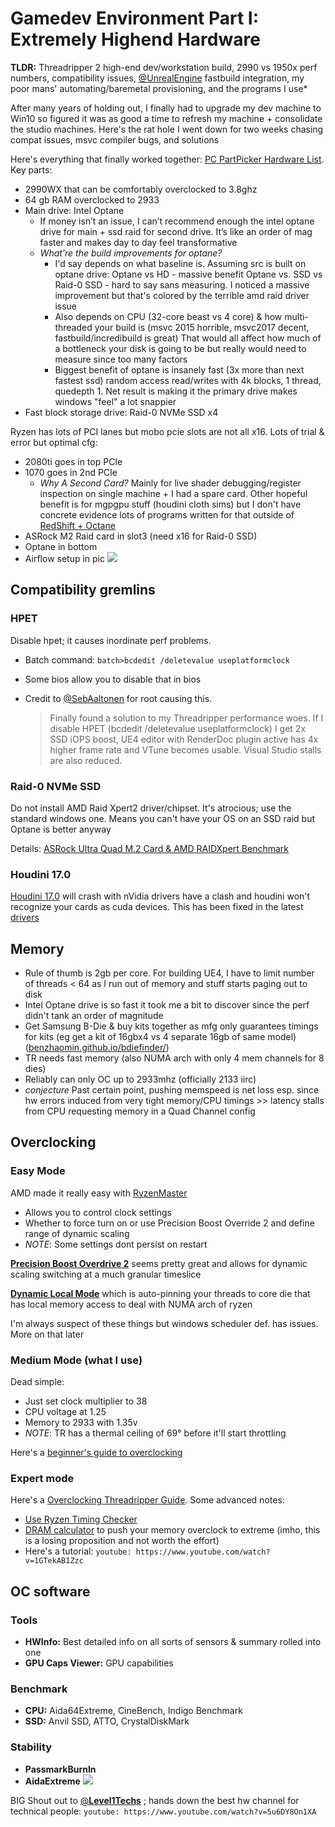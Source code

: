 # Gamedev Environment Part I: Extremely Highend Hardware

**TLDR:** Threadripper 2 high-end dev/workstation build, 2990 vs 1950x perf numbers, compatibility issues, [@UnrealEngine](https://twitter.com/UnrealEngine) fastbuild integration, my poor mans' automating/baremetal provisioning, and the programs I use\*

After many years of holding out, I finally had to upgrade my dev machine to Win10 so figured it was as good a time to refresh my machine + consolidate the studio machines. Here's the rat hole I went down for two weeks chasing compat issues, msvc compiler bugs, and solutions

Here's everything that finally worked together: [PC PartPicker Hardware List](https://pcpartpicker.com/user/123janus123/saved/ZwJD23). Key parts:

- 2990WX that can be comfortably overclocked to 3.8ghz
- 64 gb RAM overclocked to 2933
- Main drive: Intel Optane
  - If money isn’t an issue, I can’t recommend enough the intel optane drive for main + ssd raid for second drive. It’s like an order of mag faster and makes day to day feel transformative
  - *What're the build improvements for optane?*
    - I'd say depends on what baseline is. Assuming src is built on optane drive: Optane vs HD - massive benefit Optane vs. SSD vs Raid-0 SSD - hard to say sans measuring. I noticed a massive improvement but that's colored by the terrible amd raid driver issue
    - Also depends on CPU (32-core beast vs 4 core) & how multi-threaded your build is (msvc 2015 horrible, msvc2017 decent, fastbuild/incredibuild is great) That would all affect how much of a bottleneck your disk is going to be but really would need to measure since too many factors
    - Biggest benefit of optane is insanely fast (3x more than next fastest ssd) random access read/writes with 4k blocks, 1 thread, quedepth 1. Net result is making it the primary drive makes windows "feel" a lot snappier
- Fast block storage drive: Raid-0 NVMe SSD x4

Ryzen has lots of PCI lanes but mobo pcie slots are not all x16. Lots of trial & error but optimal cfg:

- 2080ti goes in top PCIe
- 1070 goes in 2nd PCIe
  - *Why A Second Card?* Mainly for live shader debugging/register inspection on single machine + I had a spare card. Other hopeful benefit is for mgpgpu stuff (houdini cloth sims) but I don't have concrete evidence lots of programs written for that outside of [RedShift + Octane](https://www.pugetsystems.com/labs/articles/GeForce-RTX-2080-Multi-GPU-Scaling-in-OctaneRender-and-Redshift-1258/)
- ASRock M2 Raid card in slot3 (need x16 for Raid-0 SSD)
- Optane in bottom
- Airflow setup in pic
  ![](https://pbs.twimg.com/media/DuVGeo3UwAAAspV.jpg)

## Compatibility gremlins

### HPET

Disable hpet; it causes inordinate perf problems.

- Batch command: `batch>bcdedit /deletevalue useplatformclock`

- Some bios allow you to disable that in bios

- Credit to [@SebAaltonen](https://twitter.com/SebAaltonen/status/1001045044567126018) for root causing this.
  > Finally found a solution to my Threadripper performance woes. If I disable HPET (bcdedit /deletevalue useplatformclock) I get 2x SSD iOPS boost, UE4 editor with RenderDoc plugin active has 4x higher frame rate and VTune becomes usable. Visual Studio stalls are also reduced.

### Raid-0 NVMe SSD

Do not install AMD Raid Xpert2 driver/chipset. It's atrocious; use the standard windows one. Means you can't have your OS on an SSD raid but Optane is better anyway

Details: [ASRock Ultra Quad M.2 Card & AMD RAIDXpert Benchmark](https://www.tweaktown.com/reviews/8542/asrock-ultra-quad-2-card-16-lane-aic-review/index10.html)

### Houdini 17.0

[Houdini 17.0](https://threadreaderapp.com/hashtag/Houdini) will crash with nVidia drivers have a clash and houdini won't recognize your cards as cuda devices. This has been fixed in the latest [drivers](https://www.sidefx.com/forum/topic/59264/)

## Memory

- Rule of thumb is 2gb per core. For building UE4, I have to limit number of threads &lt; 64 as I run out of memory and stuff starts paging out to disk
- Intel Optane drive is so fast it took me a bit to discover since the perf didn't tank an order of magnitude
- Get Samsung B-Die & buy kits together as mfg only guarantees timings for kits (eg get a kit of 16gbx4 vs 4 separate 16gb of same model) ([benzhaomin.github.io/bdiefinder/](https://benzhaomin.github.io/bdiefinder/))
- TR needs fast memory (also NUMA arch with only 4 mem channels for 8 dies)
- Reliably can only OC up to 2933mhz (officially 2133 iirc)
- *conjecture* Past certain point, pushing memspeed is net loss esp. since hw errors induced from very tight memory/CPU timings >> latency stalls from CPU requesting memory in a Quad Channel config

## Overclocking

### Easy Mode

AMD made it really easy with [RyzenMaster](https://www.amd.com/en/technologies/ryzen-master)

- Allows you to control clock settings
- Whether to force turn on or use Precision Boost Override 2 and define range of dynamic scaling
- *NOTE*: Some settings dont persist on restart

[**Precision Boost Overdrive 2**](https://community.amd.com/community/gaming/blog/2018/08/13/understanding-precision-boost-overdrive-in-three-easy-steps) seems pretty great and allows for dynamic scaling switching at a much granular timeslice

[**Dynamic Local Mode**](https://community.amd.com/community/gaming/blog/2018/10/05/previewing-dynamic-local-mode-for-the-amd-ryzen-threadripper-wx-series-processors) which is auto-pinning your threads to core die that has local memory access to deal with NUMA arch of ryzen

I'm always suspect of these things but windows scheduler def. has issues. More on that later

### Medium Mode (what I use)

Dead simple:

- Just set clock multiplier to 38
- CPU voltage at 1.25
- Memory to 2933 with 1.35v
- *NOTE*: TR has a thermal ceiling of 69° before it'll start throttling

Here's a [beginner's guide to overclocking](https://forums.tomshardware.com/faq/cpu-overclocking-guide-and-tutorial-for-beginners.3347428/)

### Expert mode

Here's a [Overclocking Threadripper Guide](https://www.guru3d.com/articles-pages/amd-ryzen-threadripper-2990wx-review,31.html). Some advanced notes:

- [Use Ryzen Timing Checker](https://www.techpowerup.com/download/ryzen-timing-checker/)
- [DRAM calculator](https://www.techpowerup.com/download/ryzen-dram-calculator/) to push your memory overclock to extreme
  (imho, this is a losing proposition and not worth the effort)
- Here's a tutorial:
  `youtube: https://www.youtube.com/watch?v=1GTekAB1Zzc`

## OC software

### Tools

- **HWInfo:** Best detailed info on all sorts of sensors & summary rolled into one
- **GPU Caps Viewer:** GPU capabilities

### Benchmark

- **CPU:** Aida64Extreme, CineBench, Indigo Benchmark
- **SSD:** Anvil SSD, ATTO, CrystalDiskMark

### Stability

- **PassmarkBurnIn**
- **AidaExtreme**
  ![](https://pbs.twimg.com/media/DuVUoGgVAAAGFwR.jpg)

BIG Shout out to [@**Level1Techs**](https://twitter.com/Level1Techs) ; hands down the best hw channel for technical people:
`youtube: https://www.youtube.com/watch?v=5u6DY8On1XA`
